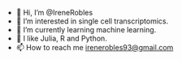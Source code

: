 - 👋 Hi, I’m @IreneRobles
- 👀 I’m interested in single cell transcriptomics.
- 🌱 I’m currently learning machine learning.
- 💞️ I like Julia, R and Python.
- 📫 How to reach me irenerobles93@gmail.com

<!---
IreneRobles/IreneRobles is a ✨ special ✨ repository because its `README.md` (this file) appears on your GitHub profile.
You can click the Preview link to take a look at your changes.
--->
